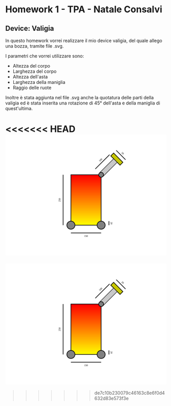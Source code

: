 # Homework 1 - TPA - Natale Consalvi
## Device: Valigia

In questo homework vorrei realizzare il mio device valigia, del quale allego una bozza, tramite file .svg.
  
I parametri che vorrei utilizzare sono:
- Altezza del corpo
- Larghezza del corpo
- Altezza dell'asta
- Larghezza della maniglia
- Raggio delle ruote

Inoltre è stata aggiunta nel file .svg anche la quotatura delle parti della valigia ed è stata inserita una rotazione di 45° dell'asta e della maniglia di quest'ultima.

<<<<<<< HEAD
![alt text](https://github.com/NataleConsalvi/homeworktpa-nc/blob/dev/bozzadevice.svg)
=======
![alt text](https://github.com/NataleConsalvi/homeworktpa-nc/blob/dev/bozzadevice.svg)
>>>>>>> de7c10b230079c46163c8e6f0d4632d83e573f3e

